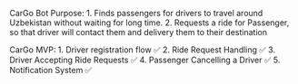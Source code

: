CarGo Bot Purpose:
	1. Finds passengers for drivers to travel around Uzbekistan without waiting for long time.
	2. Requests a ride for Passenger, so that driver will contact them and delivery them to their destination

CarGo MVP:
	1. Driver registration flow ✅
	2. Ride Request Handling ✅
	3. Driver Accepting Ride Requests ✅
	4. Passenger Cancelling a Driver ✅
	5. Notification System ✅
